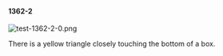 #### 1362-2
![test-1362-2-0.png](https://github.com/lil-lab/nlvr/raw/master/nlvr/test/images/5/test-1362-2-0.png "test-1362-2-0.png")

There is a yellow triangle closely touching the bottom of a box.